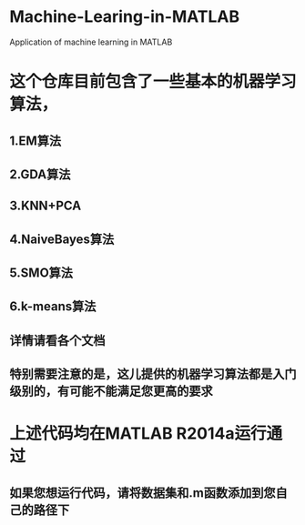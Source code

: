 # Machine-Learing-in-MATLAB
Application of machine learning in MATLAB

# 这个仓库目前包含了一些基本的机器学习算法，
## 1.EM算法
## 2.GDA算法 
## 3.KNN+PCA
## 4.NaiveBayes算法
## 5.SMO算法
## 6.k-means算法

## 详情请看各个文档

## 特别需要注意的是，这儿提供的机器学习算法都是入门级别的，有可能不能满足您更高的要求

# 上述代码均在MATLAB R2014a运行通过

## 如果您想运行代码，请将数据集和.m函数添加到您自己的路径下


